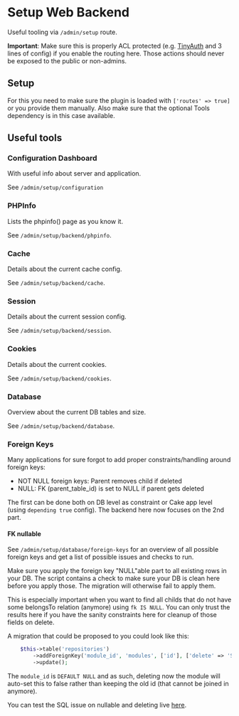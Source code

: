 # Setup Web Backend

Useful tooling via `/admin/setup` route.

**Important**: Make sure this is properly ACL protected (e.g. [TinyAuth](https://github.com/dereuromark/cakephp-tinyauth) and 3 lines of config) if you enable the routing here.
Those actions should never be exposed to the public or non-admins.

## Setup
For this you need to make sure the plugin is loaded with `['routes' => true]` or you provide them manually.
Also make sure that the optional Tools dependency is in this case available.

## Useful tools

### Configuration Dashboard
With useful info about server and application.

See `/admin/setup/configuration`

### PHPInfo
Lists the phpinfo() page as you know it.

See `/admin/setup/backend/phpinfo`.

### Cache
Details about the current cache config.

See `/admin/setup/backend/cache`.

### Session
Details about the current session config.

See `/admin/setup/backend/session`.

### Cookies
Details about the current cookies.

See `/admin/setup/backend/cookies`.

### Database
Overview about the current DB tables and size.

See `/admin/setup/backend/database`.

### Foreign Keys

Many applications for sure forgot to add proper constraints/handling around foreign keys:

- NOT NULL foreign keys: Parent removes child if deleted
- NULL: FK (parent_table_id) is set to NULL if parent gets deleted

The first can be done both on DB level as constraint or Cake app level (using `depending true` config).
The backend here now focuses on the 2nd part.

#### FK nullable
See `/admin/setup/database/foreign-keys`
for an overview of all possible foreign keys and get a list of possible issues and checks to run.

Make sure you apply the foreign key "NULL"able part to all existing rows in your DB.
The script contains a check to make sure your DB is clean here before you apply those.
The migration will otherwise fail to apply them.

This is especially important when you want to find all childs that do not have some belongsTo relation (anymore) using
`fk IS NULL`. You can only trust the results here if you have the sanity constraints here for cleanup of those fields on delete.

A migration that could be proposed to you could look like this:
```php
    $this->table('repositories')
        ->addForeignKey('module_id', 'modules', ['id'], ['delete' => 'SET_NULL'])
        ->update();
```
The `module_id` is `DEFAULT NULL` and as such, deleting now the module will auto-set this to false rather than keeping the old id (that cannot be joined in anymore).

You can test the SQL issue on nullable and deleting live [here](http://sqlfiddle.com/#!9/816f16c/1).
